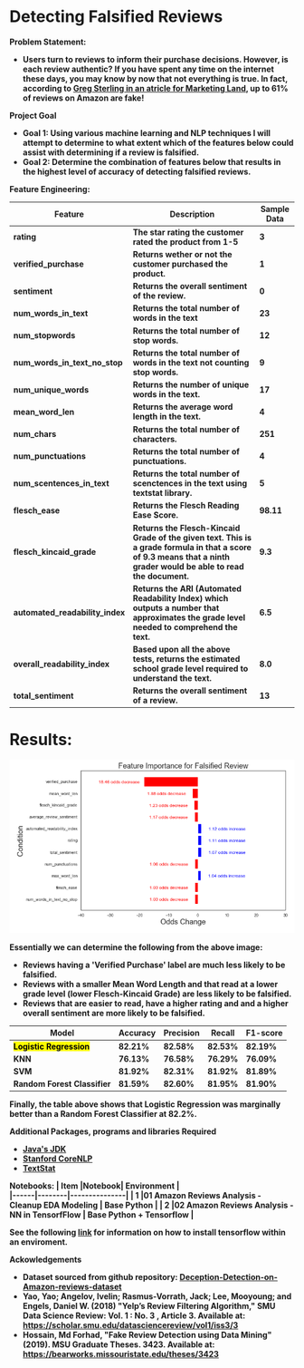 # Detecting Falsified Reviews

<b>Problem Statement:<b>
- Users turn to reviews to inform their purchase decisions. However, is each review authentic? If you have spent any time on the internet these days, you may know by now that not everything is true. In fact, according to [Greg Sterling in an atricle for Marketing Land](https://marketingland.com/study-finds-61-percent-of-electronics-reviews-on-amazon-are-fake-254055#:~:text=Study%20finds%2061%20percent%20of%20electronics%20reviews%20on%20Amazon%20are%20'fake',-The%20problem%20appears), <b>up to 61% of reviews on Amazon are fake!<b> 
    
<b>Project Goal<b>

- Goal 1: Using various machine learning and NLP techniques I will attempt to determine to what extent which of the features below could assist with determining if a review is falsified.
- Goal 2: Determine the combination of features below that results in the highest level of accuracy of detecting falsified reviews.
    
<b>Feature Engineering:<b>

   Feature    | Description   | Sample Data
------------- | ------------- | -------------
rating | The star rating the customer rated the product from 1-5 | 3
verified_purchase | Returns wether or not the customer purchased the product. | 1
sentiment | Returns the overall sentiment of the review. | 0
num_words_in_text | Returns the total number of words in the text | 23
num_stopwords| Returns the total number of stop words. | 12
num_words_in_text_no_stop | Returns the total number of words in the text not counting stop words. | 9
num_unique_words | Returns the number of unique words in the text. | 17
mean_word_len| Returns the average word length in the text. | 4
num_chars| Returns the total number of characters. | 251
num_punctuations| Returns the total number of punctuations. | 4
num_scentences_in_text | Returns the total number of scenctences in the text using textstat library. | 5
flesch_ease| Returns the Flesch Reading Ease Score. | 98.11
flesch_kincaid_grade | Returns the Flesch-Kincaid Grade of the given text. This is a grade formula in that a score of 9.3 means that a ninth grader would be able to read the document. | 9.3
automated_readability_index | Returns the ARI (Automated Readability Index) which outputs a number that approximates the grade level needed to comprehend the text. | 6.5
overall_readability_index| Based upon all the above tests, returns the estimated school grade level required to understand the text. | 8.0
total_sentiment | Returns the overall sentiment of a review. | 13
    
# Results:
    
![Feature Importance Image](/data/feature_importance.png?raw=true)
    
Essentially we can determine the following from the above image:
- Reviews having a 'Verified Purchase' label are much less likely to be falsified.
- Reviews with a smaller Mean Word Length and that read at a lower grade level (lower Flesch-Kincaid Grade) are less likely to be falsified.
- Reviews that are easier to read, have a higher rating and and a higher overall sentiment are more likely to be falsified.

|    Model     |    Accuracy   |   Precision   |     Recall    |    F1-score   | 
|------------- | ------------- | ------------- | ------------- | ------------- |
|<mark><b>Logistic Regression<b><mark>| 82.21% | 82.58%  |    82.53%   |   82.19% |
|KNN | 76.13%   |   76.58%   |   76.29% | 76.09%|
|SVM | 81.92%   |   82.31%    |  81.92% | 81.89% |
|Random Forest Classifier | 81.59%    |  82.60%  |    81.95% | 81.90%
    
Finally, the table above shows that Logistic Regression was marginally better than a Random Forest Classifier at 82.2%.

    
<b>Additional Packages, programs and libraries Required<b>
- [Java's JDK](https://www.oracle.com/java/technologies/javase-downloads.html)
- [Stanford CoreNLP](https://stanfordnlp.github.io/CoreNLP/index.html)
- [TextStat](https://pypi.org/project/textstat/)
    
<b>Notebooks:<b>
| Item |Notebook|  Environment  |    
|------|--------|---------------|
| 1    |01 Amazon Reviews Analysis - Cleanup EDA Modeling | Base Python |
| 2    |02 Amazon Reviews Analysis - NN in TensorfFlow | Base Python + Tensorflow |
    
See the following [link](https://docs.anaconda.com/anaconda/user-guide/tasks/tensorflow/) for information on how to install tensorflow within an enviroment.
    
<b>Ackowledgements<b>
- Dataset sourced from github repository: [Deception-Detection-on-Amazon-reviews-dataset](https://github.com/aayush210789/Deception-Detection-on-Amazon-reviews-dataset)
- Yao, Yao; Angelov, Ivelin; Rasmus-Vorrath, Jack; Lee, Mooyoung; and Engels, Daniel W. (2018) "Yelp’s Review Filtering Algorithm,"
SMU Data Science Review: Vol. 1 : No. 3 , Article 3.
Available at: https://scholar.smu.edu/datasciencereview/vol1/iss3/3
- Hossain, Md Forhad, "Fake Review Detection using Data Mining" (2019). MSU Graduate Theses. 3423.
Available at: https://bearworks.missouristate.edu/theses/3423